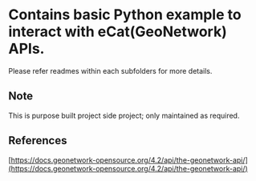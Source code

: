 # Contains basic Python example to interact with eCat(GeoNetwork) APIs.  

Please refer readmes within each subfolders for more details.  

## Note  
This is purpose built project side project; only maintained as required.  

## References  
[https://docs.geonetwork-opensource.org/4.2/api/the-geonetwork-api/](https://docs.geonetwork-opensource.org/4.2/api/the-geonetwork-api/)  

